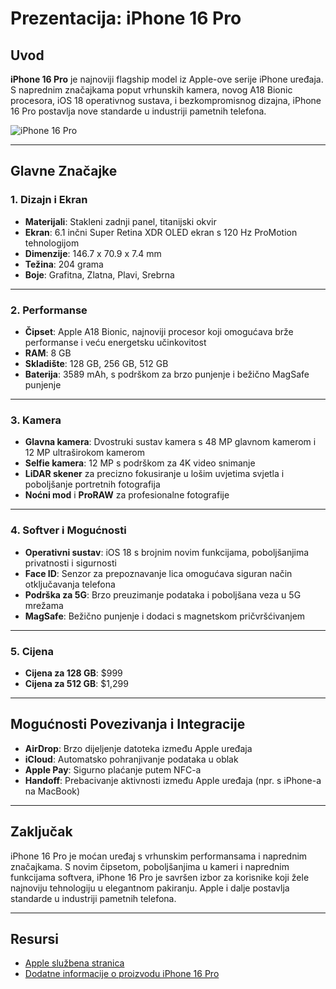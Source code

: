 # Prezentacija: iPhone 16 Pro

## Uvod

**iPhone 16 Pro** je najnoviji flagship model iz Apple-ove serije iPhone uređaja. S naprednim značajkama poput vrhunskih kamera, novog A18 Bionic procesora, iOS 18 operativnog sustava, i bezkompromisnog dizajna, iPhone 16 Pro postavlja nove standarde u industriji pametnih telefona.

![iPhone 16 Pro](https://istyle.hr/cdn/shop/files/IMG-14772759_146fe2e7-908b-4b3b-b26f-553b32cf5625.jpg?v=1727231245&width=823)  <!-- Zamijeni s pravim linkom ka slici -->

---

## Glavne Značajke

### 1. Dizajn i Ekran
- **Materijali**: Stakleni zadnji panel, titanijski okvir
- **Ekran**: 6.1 inčni Super Retina XDR OLED ekran s 120 Hz ProMotion tehnologijom
- **Dimenzije**: 146.7 x 70.9 x 7.4 mm
- **Težina**: 204 grama
- **Boje**: Grafitna, Zlatna, Plavi, Srebrna

---

### 2. Performanse
- **Čipset**: Apple A18 Bionic, najnoviji procesor koji omogućava brže performanse i veću energetsku učinkovitost
- **RAM**: 8 GB
- **Skladište**: 128 GB, 256 GB, 512 GB
- **Baterija**: 3589 mAh, s podrškom za brzo punjenje i bežično MagSafe punjenje

---

### 3. Kamera
- **Glavna kamera**: Dvostruki sustav kamera s 48 MP glavnom kamerom i 12 MP ultraširokom kamerom
- **Selfie kamera**: 12 MP s podrškom za 4K video snimanje
- **LiDAR skener** za precizno fokusiranje u lošim uvjetima svjetla i poboljšanje portretnih fotografija
- **Noćni mod** i **ProRAW** za profesionalne fotografije


---

### 4. Softver i Mogućnosti
- **Operativni sustav**: iOS 18 s brojnim novim funkcijama, poboljšanjima privatnosti i sigurnosti
- **Face ID**: Senzor za prepoznavanje lica omogućava siguran način otključavanja telefona
- **Podrška za 5G**: Brzo preuzimanje podataka i poboljšana veza u 5G mrežama
- **MagSafe**: Bežično punjenje i dodaci s magnetskom pričvršćivanjem

---

### 5. Cijena
- **Cijena za 128 GB**: $999
- **Cijena za 512 GB**: $1,299


---

## Mogućnosti Povezivanja i Integracije

- **AirDrop**: Brzo dijeljenje datoteka između Apple uređaja
- **iCloud**: Automatsko pohranjivanje podataka u oblak
- **Apple Pay**: Sigurno plaćanje putem NFC-a
- **Handoff**: Prebacivanje aktivnosti između Apple uređaja (npr. s iPhone-a na MacBook)

---

## Zaključak

iPhone 16 Pro je moćan uređaj s vrhunskim performansama i naprednim značajkama. S novim čipsetom, poboljšanjima u kameri i naprednim funkcijama softvera, iPhone 16 Pro je savršen izbor za korisnike koji žele najnoviju tehnologiju u elegantnom pakiranju. Apple i dalje postavlja standarde u industriji pametnih telefona.

---

## Resursi

- [Apple službena stranica](https://www.apple.com/hr/iphone-16-pro/)
- [Dodatne informacije o proizvodu iPhone 16 Pro](https://www.racunalo.com/usporedilica/apple-iphone-16-pro/)
